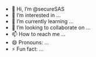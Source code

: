 - 👋 Hi, I’m @secureSAS
- 👀 I’m interested in ...
- 🌱 I’m currently learning ...
- 💞️ I’m looking to collaborate on ...
- 📫 How to reach me ...
- 😄 Pronouns: ...
- ⚡ Fun fact: ...

<!---
secureSAS/secureSAS is a ✨ special ✨ repository because its `README.md` (this file) appears on your GitHub profile.
You can click the Preview link to take a look at your changes.
--->
